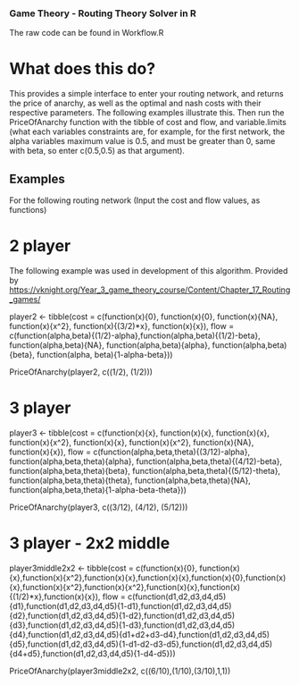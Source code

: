 ### Game Theory - Routing Theory Solver in R
The raw code can be found in Workflow.R

# What does this do?
This provides a simple interface to enter your routing network, and returns the price of anarchy, as well as the optimal and nash costs with their respective parameters. The following examples illustrate this. Then run the PriceOfAnarchy function with the tibble of cost and flow, and variable.limits (what each variables constraints are, for example, for the first network, the alpha variables maximum value is 0.5, and must be greater than 0, same with beta, so enter c(0.5,0.5) as that argument).



## Examples

For the following routing network (Input the cost and flow values, as functions)

# 2 player 
The following example was used in development of this algorithm. Provided by https://vknight.org/Year_3_game_theory_course/Content/Chapter_17_Routing_games/

player2 <- tibble(cost = c(function(x){0}, function(x){0}, function(x){NA}, function(x){x^2}, function(x){(3/2)*x},  function(x){x}),
                            flow = c(function(alpha,beta){(1/2)-alpha},function(alpha,beta){(1/2)-beta},  function(alpha,beta){NA}, function(alpha,beta){alpha},  function(alpha,beta){beta},
                                     function(alpha, beta){1-alpha-beta}))

PriceOfAnarchy(player2, c((1/2), (1/2)))


# 3 player
player3 <- tibble(cost = c(function(x){x}, function(x){x}, function(x){x}, function(x){x^2}, function(x){x}, function(x){x^2}, function(x){NA}, function(x){x}),
                  flow = c(function(alpha,beta,theta){(3/12)-alpha}, function(alpha,beta,theta){alpha}, function(alpha,beta,theta){(4/12)-beta}, function(alpha,beta,theta){beta}, function(alpha,beta,theta){(5/12)-theta}, function(alpha,beta,theta){theta}, function(alpha,beta,theta){NA}, function(alpha,beta,theta){1-alpha-beta-theta}))

PriceOfAnarchy(player3, c((3/12), (4/12), (5/12)))




# 3 player - 2x2 middle
player3middle2x2 <- tibble(cost = c(function(x){0}, function(x){x},function(x){x^2},function(x){x},function(x){x},function(x){0},function(x){x},function(x){x^2},function(x){x^2},function(x){x},function(x){(1/2)*x},function(x){x}),
                           flow = c(function(d1,d2,d3,d4,d5){d1},function(d1,d2,d3,d4,d5){1-d1},function(d1,d2,d3,d4,d5){d2},function(d1,d2,d3,d4,d5){1-d2},function(d1,d2,d3,d4,d5){d3},function(d1,d2,d3,d4,d5){1-d3},function(d1,d2,d3,d4,d5){d4},function(d1,d2,d3,d4,d5){d1+d2+d3-d4},function(d1,d2,d3,d4,d5){d5},function(d1,d2,d3,d4,d5){1-d1-d2-d3-d5},function(d1,d2,d3,d4,d5){d4+d5},function(d1,d2,d3,d4,d5){1-d4-d5}))



PriceOfAnarchy(player3middle2x2, c((6/10),(1/10),(3/10),1,1))

               
